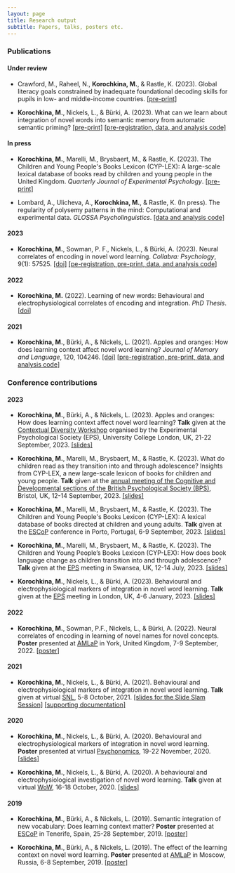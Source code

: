 ```yaml
---
layout: page
title: Research output
subtitle: Papers, talks, posters etc.
---
```


### Publications

#### Under review

* Crawford, M., Raheel, N., **Korochkina, M.**, & Rastle, K. (2023). Global literacy goals constrained by inadequate foundational decoding skills for pupils in low- and middle-income countries. [[pre-print]](https://psyarxiv.com/2qxm9/) 

* **Korochkina, M.**, Nickels, L., & Bürki, A. (2023). What can we learn about integration of novel words into semantic memory from automatic semantic priming? [[pre-print]](https://psyarxiv.com/vup25/) [[pre-registration, data, and analysis code]](https://osf.io/ycukn/)

#### In press

* **Korochkina, M.**, Marelli, M., Brysbaert, M., & Rastle, K. (2023). The Children and Young People's Books Lexicon (CYP-LEX): A large-scale lexical database of books read by children and young people in the United Kingdom. *Quarterly Journal of Experimental Psychology*. [[pre-print]](https://osf.io/preprints/psyarxiv/nha8t/)

* Lombard, A., Ulicheva, A., **Korochkina, M.**, & Rastle, K. (In press). The regularity of polysemy patterns in the mind: Computational and experimental data. *GLOSSA Psycholinguistics*. [[data and analysis code]](https://osf.io/uhy75/)

#### 2023

* **Korochkina, M.**, Sowman, P. F., Nickels, L., & Bürki, A. (2023). Neural correlates of encoding in novel word learning. *Collabra: Psychology*, 9(1): 57525. [[doi]](https://doi.org/10.1525/collabra.57525) [[pe-registration, pre-print, data, and analysis code]](https://osf.io/mg4kr/)

#### 2022

* **Korochkina, M.** (2022). Learning of new words: Behavioural and electrophysiological correlates of encoding and integration. *PhD Thesis*. [[doi]](https://doi.org/10.25949/23707128.v1)

#### 2021

* **Korochkina, M.**, Bürki, A., & Nickels, L. (2021). Apples and oranges: How does learning context affect novel word learning? *Journal of Memory and Language*, 120, 104246. [[doi]](https://doi.org/10.1016/j.jml.2021.104246) [[pre-registration, pre-print, data, and analysis code]](https://osf.io/g7ftz/)

### Conference contributions

#### 2023

* **Korochkina, M.**, Bürki, A., & Nickels, L. (2023). Apples and oranges: How does learning context affect novel word learning? **Talk** given at the [Contextual Diversity Workshop](https://sites.google.com/view/contextual-diversity-workshop/programme-and-information) organised by the Experimental Psychological Society (EPS), University College London, UK, 21-22 September, 2023. [[slides]](/talks/cd_workshop_korochkina.pdf)

* **Korochkina, M.**, Marelli, M., Brysbaert, M., & Rastle, K. (2023). What do children read as they transition into and through adolescence? Insights from CYP-LEX, a new large-scale
lexicon of books for children and young people. **Talk** given at the [annual meeting of the Cognitive and Developmental sections of the British Psychological Society (BPS)](https://cogdev2023.org.uk/), Bristol, UK, 12-14 September, 2023. [[slides]](/talks/bps2023_slides.pdf)

* **Korochkina, M.**, Marelli, M., Brysbaert, M., & Rastle, K. (2023). The Children and Young People's Books Lexicon
(CYP-LEX): A lexical database of books directed at children and young adults. **Talk** given at the [ESCoP](https://escop2023.org/) conference in Porto, Portugal, 6-9 September, 2023. [[slides]](/talks/Korochkina_et_al_ESCoP2023.pdf)

* **Korochkina, M.**, Marelli, M., Brysbaert, M., & Rastle, K. (2023). The Children and Young People’s Books Lexicon (CYP-LEX): How does book language change as children transition into and through adolescence? **Talk** given at the [EPS](https://eps.ac.uk/) meeting in Swansea, UK, 12-14 July, 2023. [[slides]](/talks/slides_eps_july2023.pdf)

* **Korochkina, M.**, Nickels, L., & Bürki, A. (2023). Behavioural and electrophysiological markers of integration in novel word learning. **Talk** given at the [EPS](https://eps.ac.uk/) meeting in London, UK, 4-6 January, 2023. [[slides]](/talks/EPS23_talk.pdf)

#### 2022

* **Korochkina, M.**, Sowman, P.F., Nickels, L., & Bürki, A. (2022). Neural correlates of encoding in learning of novel names for novel concepts. **Poster** presented at [AMLaP](https://amlap2022.york.ac.uk/) in York, United Kingdom, 7-9 September, 2022. [[poster]](/posters/korochkina_et_al_amlap2022_poster.pdf)

#### 2021

* **Korochkina, M.**, Nickels, L., & Bürki, A. (2021). Behavioural and electrophysiological markers of integration in novel word learning. **Talk** given at virtual [SNL](https://2021.neurolang.org/), 5-8 October, 2021. [[slides for the Slide Slam Session]](/posters/SNL2021_E4_Korochkina.pdf) [[supporting documentation]](/posters/SNL2021_E4_KorochkinaNickelsB%C3%BCrki_supporting_documentation.pdf)

#### 2020

* **Korochkina, M.**, Nickels, L., & Bürki, A. (2020). Behavioural and electrophysiological markers of integration in novel word learning. **Poster** presented at virtual [Psychonomics](https://www.psychonomic.org/general/custom.asp?page=2020annualmeeting), 19-22 November, 2020. [[slides]](/posters/Psynom20_Korochkina_Nickels_Buerki_ID_2235.pdf)

* **Korochkina, M.**, Nickels, L., & Bürki, A. (2020). A behavioural and electrophysiological investigation of novel word learning. **Talk** given at virtual [WoW](http://wordsintheworld.ca/wow-conference-2020/), 16-18 October, 2020. [[slides]](/talks/wow2020_talk22_korochkina_nickels_buerki.pdf) 

#### 2019

* **Korochkina, M.**, Bürki, A., & Nickels, L. (2019). Semantic integration of new vocabulary: Does learning context matter? **Poster** presented at [ESCoP](https://escop2019.webs.ull.es/) in Tenerife, Spain, 25-28 September, 2019. [[poster]](/posters/poster_escop2019_mkorochkina.pdf) 

* **Korochkina, M.**, Bürki, A., & Nickels, L. (2019). The effect of the learning context on novel word learning. **Poster** presented at [AMLaP](https://neuro.hse.ru/amlap2019/) in Moscow, Russia, 6-8 September, 2019. [[poster]](/posters/poster_amlap2019_mkorochkina.pdf)
